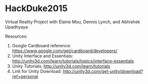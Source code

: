 # HackDuke2015
Virtual Reality Project with Elaine Mou, Dennis Lynch, and Abhishek Upadhyaya

Resources:
1. Google Cardboard reference: https://www.google.com/get/cardboard/developers/
2. Unity Interface and Essentials: http://unity3d.com/learn/tutorials/topics/interface-essentials
3. Unity Tutorials: http://unity3d.com/learn/tutorials
4. Link for Unity Download: http://unity3d.com/get-unity/download?ref=personal

